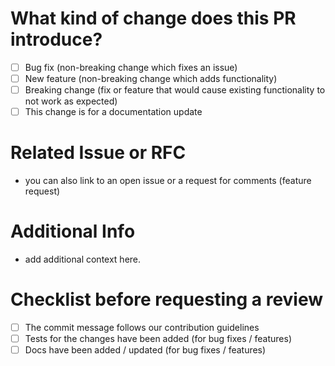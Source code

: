 # What kind of change does this PR introduce? 
- [ ] Bug fix (non-breaking change which fixes an issue)
- [ ] New feature (non-breaking change which adds functionality)
- [ ] Breaking change (fix or feature that would cause existing functionality to not work as expected)
- [ ] This change is for a documentation update

# Related Issue or RFC
- you can also link to an open issue or a request for comments (feature request)

# Additional Info
- add additional context here.

# Checklist before requesting a review
 - [ ] The commit message follows our contribution guidelines
 - [ ] Tests for the changes have been added (for bug fixes / features)
 - [ ] Docs have been added / updated (for bug fixes / features)
